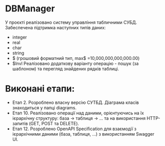 # DBManager
 У проєкті реалізовано систему управління табличними СУБД.
Забеспечена підтримка наступних типів даних:
- integer
- real
- char
- string
- $ (грошовий форматний тип, max$ =10,000,000,000,000.00)
- $Invl
Реалізовано додаткову варіанту операцію - пошук (за шаблоном) та перегляд знайдених рядкiв таблицi.
# Виконані етапи:
- Етап 2. Розроблено власну версію СУТБД. Діаграма класів знаходиться у папці diagrams.
- Етап 10. Реалізовано операції над даними, орієнтуючись на їх ієрархічну структуру: база -> таблиця -> ... та на використання HTTP-запитів (GET, POST та DELETE).
- Етап 12. Розроблено OpenAPI Specification для взаємодії з ієрархічними даними (база, таблиця, ...) з використанням Swagger UI.

